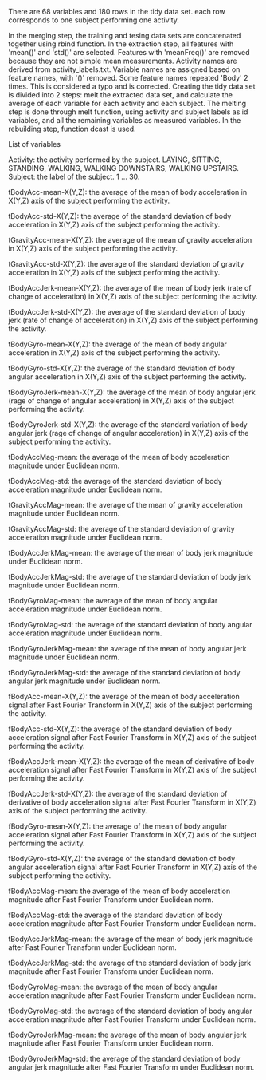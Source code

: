 There are 68 variables and 180 rows in the tidy data set.
each row corresponds to one subject performing one activity.

In the merging step, the training and tesing data sets are concatenated together using rbind function.
In the extraction step, all features with 'mean()' and 'std()' are selected. Features with 'meanFreq()' are removed because they are not simple mean measurements. 
Activity names are derived from activity_labels.txt.
Variable names are assigned based on feature names, with '()' removed. Some feature names repeated 'Body' 2 times. This is considered a typo and is corrected.
Creating the tidy data set is divided into 2 steps: melt the extracted data set, and calculate the average of each variable for each activity and each subject. The melting step is done through melt function, using activity and subject labels as id variables, and all the remaining variables as measured variables. In the rebuilding step, function dcast is used.

List of variables

Activity: the activity performed by the subject.
	LAYING, SITTING, STANDING, WALKING, WALKING DOWNSTAIRS, WALKING UPSTAIRS.
Subject: the label of the subject. 1 ... 30.

tBodyAcc-mean-X(Y,Z): the average of the mean of body acceleration in X(Y,Z) axis of the subject performing the activity.

tBodyAcc-std-X(Y,Z): the average of the standard deviation of body acceleration in X(Y,Z) axis of the subject performing the activity.

tGravityAcc-mean-X(Y,Z): the average of the mean of gravity acceleration in X(Y,Z) axis of the subject performing the activity.

tGravityAcc-std-X(Y,Z): the average of the standard deviation of gravity acceleration in X(Y,Z) axis of the subject performing the activity.

tBodyAccJerk-mean-X(Y,Z): the average of the mean of body jerk (rate of change of acceleration) in X(Y,Z) axis of the subject performing the activity.

tBodyAccJerk-std-X(Y,Z): the average of the standard deviation of body jerk (rate of change of acceleration) in X(Y,Z) axis of the subject performing the activity.

tBodyGyro-mean-X(Y,Z): the average of the mean of body angular acceleration in X(Y,Z) axis of the subject performing the activity.

tBodyGyro-std-X(Y,Z): the average of the standard deviation of body angular acceleration in X(Y,Z) axis of the subject performing the activity.

tBodyGyroJerk-mean-X(Y,Z): the average of the mean of body angular jerk (rage of change of angular acceleration) in X(Y,Z) axis of the subject performing the activity.

tBodyGyroJerk-std-X(Y,Z): the average of the standard variation of body angular jerk (rage of change of angular acceleration) in X(Y,Z) axis of the subject performing the activity.

tBodyAccMag-mean: the average of the mean of body acceleration magnitude under Euclidean norm.

tBodyAccMag-std: the average of the standard deviation of body acceleration magnitude under Euclidean norm.

tGravityAccMag-mean: the average of the mean of gravity acceleration magnitude under Euclidean norm.

tGravityAccMag-std: the average of the standard deviation of gravity acceleration magnitude under Euclidean norm.

tBodyAccJerkMag-mean: the average of the mean of body jerk magnitude under Euclidean norm.

tBodyAccJerkMag-std: the average of the standard deviation of body jerk magnitude under Euclidean norm.

tBodyGyroMag-mean: the average of the mean of body angular acceleration magnitude under Euclidean norm.

tBodyGyroMag-std: the average of the standard deviation of body angular acceleration magnitude under Euclidean norm.

tBodyGyroJerkMag-mean: the average of the mean of body angular jerk magnitude under Euclidean norm.

tBodyGyroJerkMag-std: the average of the standard deviation of body angular jerk magnitude under Euclidean norm.

fBodyAcc-mean-X(Y,Z): the average of the mean of body acceleration signal after Fast Fourier Transform in X(Y,Z) axis of the subject performing the activity.

fBodyAcc-std-X(Y,Z): the average of the standard deviation of body acceleration signal after Fast Fourier Transform in X(Y,Z) axis of the subject performing the activity.

fBodyAccJerk-mean-X(Y,Z): the average of the mean of derivative of body acceleration signal after Fast Fourier Transform in X(Y,Z) axis of the subject performing the activity.
 
fBodyAccJerk-std-X(Y,Z): the average of the standard deviation of derivative of body acceleration signal after Fast Fourier Transform in X(Y,Z) axis of the subject performing the activity.

fBodyGyro-mean-X(Y,Z): the average of the mean of body angular acceleration signal after Fast Fourier Transform in X(Y,Z) axis of the subject performing the activity.

fBodyGyro-std-X(Y,Z): the average of the standard deviation of body angular acceleration signal after Fast Fourier Transform in X(Y,Z) axis of the subject performing the activity.

fBodyAccMag-mean: the average of the mean of body acceleration magnitude after Fast Fourier Transform under Euclidean norm.

fBodyAccMag-std: the average of the standard deviation of body acceleration magnitude after Fast Fourier Transform under Euclidean norm.

tBodyAccJerkMag-mean: the average of the mean of body jerk magnitude after Fast Fourier Transform under Euclidean norm.

tBodyAccJerkMag-std: the average of the standard deviation of body jerk magnitude after Fast Fourier Transform under Euclidean norm.

tBodyGyroMag-mean: the average of the mean of body angular acceleration magnitude after Fast Fourier Transform under Euclidean norm.
 
tBodyGyroMag-std: the average of the standard deviation of body angular acceleration magnitude after Fast Fourier Transform under Euclidean norm.
 
tBodyGyroJerkMag-mean: the average of the mean of body angular jerk magnitude after Fast Fourier Transform under Euclidean norm.
 
tBodyGyroJerkMag-std: the average of the standard deviation of body angular jerk magnitude after Fast Fourier Transform under Euclidean norm.




